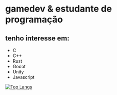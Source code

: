 # gamedev & estudante de programação

## tenho interesse em:
- C
- C++
- Rust
- Godot
- Unity
- Javascript

[![Top Langs](https://github-readme-stats-git-masterrstaa-rickstaa.vercel.app/api/top-langs/?username=kraschowetz&show_icons=true&theme=gruvbox)](https://github.com/anuraghazra/github-readme-stats)
